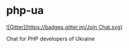 php-ua
======
[![Gitter](https://badges.gitter.im/Join Chat.svg)](https://gitter.im/dev-ua/php-ua?utm_source=badge&utm_medium=badge&utm_campaign=pr-badge&utm_content=badge)

Chat for PHP developers of Ukraine
